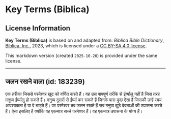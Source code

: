 # Key Terms (Biblica)

## License Information

**Key Terms (Biblica)** is based on and adapted from: _Biblica Bible Dictionary_, [Biblica, Inc.](https://www.biblica.com/), 2023, which is licensed under a [CC BY-SA 4.0 license](https://creativecommons.org/licenses/by-sa/4.0/legalcode.en).

This markdown version (created `2025-10-20`) is provided under the same license.



--------------------------------

## जलन रखने वाला (id: 183239)

एक तरीका जिससे परमेश्वर खुद को वर्णित करते हैं। वह उस पापपूर्ण तरीके से ईर्ष्यालु नहीं है जिस तरह मनुष्य ईर्ष्यालु हो सकते हैं। मनुष्य दूसरों से ईर्ष्या कर सकते हैं जिनके पास कुछ ऐसा है जिसकी उन्हें स्वयं आवश्यकता है या वे चाहते हैं। पर परमेश्वर तब जलन रखते हैं जब मनुष्य झूठे देवताओं की उपासना करते हैं। ऐसा इसलिए है क्योंकि वह एकमात्र सच्चे परमेश्वर हैं। वह एकमात्र उपासना के योग्य हैं।


